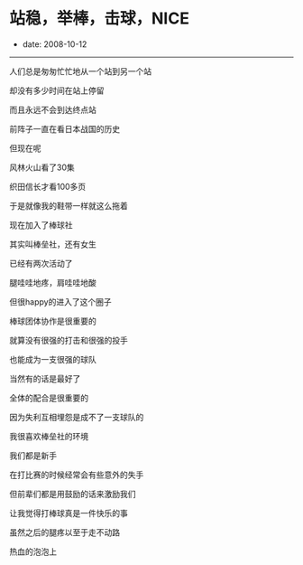 # 站稳，举棒，击球，NICE

- date: 2008-10-12

--------------------------


人们总是匆匆忙忙地从一个站到另一个站

却没有多少时间在站上停留

而且永远不会到达终点站



前阵子一直在看日本战国的历史

但现在呢

风林火山看了30集

织田信长才看100多页

于是就像我的鞋带一样就这么拖着



现在加入了棒球社

其实叫棒垒社，还有女生

已经有两次活动了

腿哇哇地疼，肩哇哇地酸

但很happy的进入了这个圈子



棒球团体协作是很重要的

就算没有很强的打击和很强的投手

也能成为一支很强的球队

当然有的话是最好了

全体的配合是很重要的

因为失利互相埋怨是成不了一支球队的



我很喜欢棒垒社的环境

我们都是新手

在打比赛的时候经常会有些意外的失手

但前辈们都是用鼓励的话来激励我们

让我觉得打棒球真是一件快乐的事

虽然之后的腿疼以至于走不动路





热血的泡泡上
